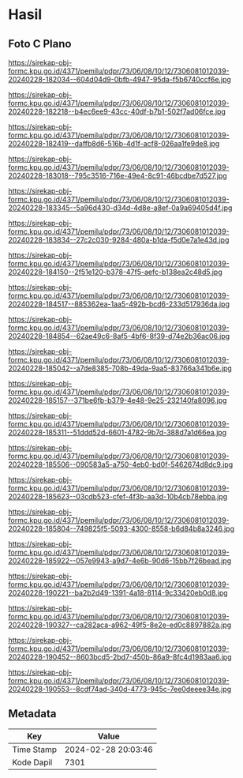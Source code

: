 # Hasil

## Foto C Plano

https://sirekap-obj-formc.kpu.go.id/4371/pemilu/pdpr/73/06/08/10/12/7306081012039-20240228-182034--604d04d9-0bfb-4947-95da-f5b6740ccf6e.jpg

https://sirekap-obj-formc.kpu.go.id/4371/pemilu/pdpr/73/06/08/10/12/7306081012039-20240228-182218--b4ec6ee9-43cc-40df-b7b1-502f7ad06fce.jpg

https://sirekap-obj-formc.kpu.go.id/4371/pemilu/pdpr/73/06/08/10/12/7306081012039-20240228-182419--daffb8d6-516b-4d1f-acf8-026aa1fe9de8.jpg

https://sirekap-obj-formc.kpu.go.id/4371/pemilu/pdpr/73/06/08/10/12/7306081012039-20240228-183018--795c3516-716e-49e4-8c91-46bcdbe7d527.jpg

https://sirekap-obj-formc.kpu.go.id/4371/pemilu/pdpr/73/06/08/10/12/7306081012039-20240228-183345--5a96d430-d34d-4d8e-a8ef-0a9a69405d4f.jpg

https://sirekap-obj-formc.kpu.go.id/4371/pemilu/pdpr/73/06/08/10/12/7306081012039-20240228-183834--27c2c030-9284-480a-b1da-f5d0e7a1e43d.jpg

https://sirekap-obj-formc.kpu.go.id/4371/pemilu/pdpr/73/06/08/10/12/7306081012039-20240228-184150--2f51e120-b378-47f5-aefc-b138ea2c48d5.jpg

https://sirekap-obj-formc.kpu.go.id/4371/pemilu/pdpr/73/06/08/10/12/7306081012039-20240228-184517--885362ea-1aa5-492b-bcd6-233d517936da.jpg

https://sirekap-obj-formc.kpu.go.id/4371/pemilu/pdpr/73/06/08/10/12/7306081012039-20240228-184854--62ae49c6-8af5-4bf6-8f39-d74e2b36ac06.jpg

https://sirekap-obj-formc.kpu.go.id/4371/pemilu/pdpr/73/06/08/10/12/7306081012039-20240228-185042--a7de8385-708b-49da-9aa5-83766a341b6e.jpg

https://sirekap-obj-formc.kpu.go.id/4371/pemilu/pdpr/73/06/08/10/12/7306081012039-20240228-185157--371be6fb-b379-4e48-9e25-232140fa8096.jpg

https://sirekap-obj-formc.kpu.go.id/4371/pemilu/pdpr/73/06/08/10/12/7306081012039-20240228-185311--51ddd52d-6601-4782-9b7d-388d7a1d66ea.jpg

https://sirekap-obj-formc.kpu.go.id/4371/pemilu/pdpr/73/06/08/10/12/7306081012039-20240228-185506--090583a5-a750-4eb0-bd0f-5462674d8dc9.jpg

https://sirekap-obj-formc.kpu.go.id/4371/pemilu/pdpr/73/06/08/10/12/7306081012039-20240228-185623--03cdb523-cfef-4f3b-aa3d-10b4cb78ebba.jpg

https://sirekap-obj-formc.kpu.go.id/4371/pemilu/pdpr/73/06/08/10/12/7306081012039-20240228-185804--749825f5-5093-4300-8558-b6d84b8a3246.jpg

https://sirekap-obj-formc.kpu.go.id/4371/pemilu/pdpr/73/06/08/10/12/7306081012039-20240228-185922--057e9943-a9d7-4e6b-90d6-15bb7f26bead.jpg

https://sirekap-obj-formc.kpu.go.id/4371/pemilu/pdpr/73/06/08/10/12/7306081012039-20240228-190221--ba2b2d49-1391-4a18-8114-9c33420eb0d8.jpg

https://sirekap-obj-formc.kpu.go.id/4371/pemilu/pdpr/73/06/08/10/12/7306081012039-20240228-190327--ca282aca-a962-49f5-8e2e-ed0c8897882a.jpg

https://sirekap-obj-formc.kpu.go.id/4371/pemilu/pdpr/73/06/08/10/12/7306081012039-20240228-190452--8603bcd5-2bd7-450b-86a9-8fc4d1983aa6.jpg

https://sirekap-obj-formc.kpu.go.id/4371/pemilu/pdpr/73/06/08/10/12/7306081012039-20240228-190553--8cdf74ad-340d-4773-945c-7ee0deeee34e.jpg


## Metadata

| Key        | Value               |
| ---------- | ------------------- |
| Time Stamp | 2024-02-28 20:03:46 |
| Kode Dapil | 7301                |



